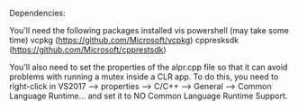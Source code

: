 Dependencies:

You'll need the following packages installed vis powershell (may take some time)
vcpkg (https://github.com/Microsoft/vcpkg)
cppresksdk (https://github.com/Microsoft/cpprestsdk)

You'll also need to set the properties of the alpr.cpp file so that it can avoid problems with running a mutex inside a CLR app. To do this, you need to right-click in VS2017 --> properties --> C/C++ --> General --> Common Language Runtime... and set it to NO Common Language Runtime Support.

